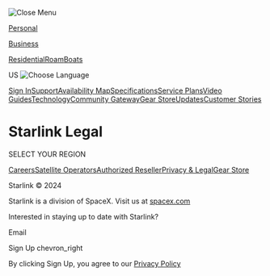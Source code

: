  

![Close Menu](/assets/images/Menu_X.svg)

[Personal](https://www.starlink.com/)

[Business](https://www.starlink.com/business)

[Residential](https://starlink.com/residential)[Roam](https://starlink.com/roam)[Boats](https://starlink.com/boats)

US ![Choose Language](/assets/images/Language_Globe.svg) 

[Sign In](https://api.starlink.com/auth-rp/auth/login?returnUrl=https%3A%2F%2Fstarlink.com%2Faccount)[Support](https://support.starlink.com/)[Availability Map](https://starlink.com/map)[Specifications](https://starlink.com/specifications)[Service Plans](https://starlink.com/service-plans)[Video Guides](https://starlink.com/videos)[Technology](https://starlink.com/technology)[Community Gateway](https://starlink.com/community-gateway)[Gear Store](https://gear.starlink.com/)[Updates](https://starlink.com/updates)[Customer Stories](https://stories.starlink.com/)

[](https://www.starlink.com/)

Starlink Legal
==============

SELECT YOUR REGION

[Careers](https://www.spacex.com/careers)[Satellite Operators](https://starlink.com/satellite-operators)[Authorized Reseller](https://starlink.com/resellers)[Privacy & Legal](https://starlink.com/legal)[Gear Store](https://gear.starlink.com/)

[](https://twitter.com/Starlink)

Starlink © 2024

Starlink is a division of SpaceX. Visit us at [spacex.com](https://www.spacex.com/)

Interested in staying up to date with Starlink?

Email

Sign Up chevron\_right

By clicking Sign Up, you agree to our [Privacy Policy](https://www.starlink.com/legal)